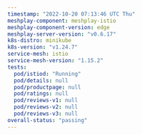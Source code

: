 ```yaml
---
timestamp: "2022-10-20 07:13:46 UTC Thu"
meshplay-component: meshplay-istio
meshplay-component-version: edge
meshplay-server-version: "v0.6.17"
k8s-distro: minikube
k8s-version: "v1.24.7"
service-mesh: istio
service-mesh-version: "1.15.2"
tests:
  pod/istiod: "Running"
  pod/details: null
  pod/productpage: null
  pod/ratings: null
  pod/reviews-v1: null
  pod/reviews-v2: null
  pod/reviews-v3: null
overall-status: "passing"
---
```

